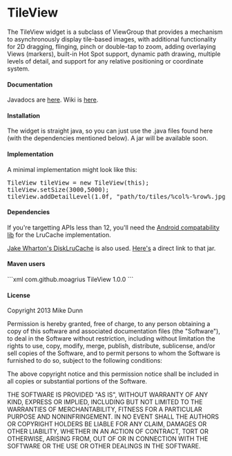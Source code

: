 <h1>TileView</h1>
<p>The TileView widget is a subclass of ViewGroup that provides a mechanism to asynchronously display tile-based images,
with additional functionality for 2D dragging, flinging, pinch or double-tap to zoom, adding overlaying Views (markers),
built-in Hot Spot support, dynamic path drawing, multiple levels of detail, and support for any relative positioning or 
coordinate system.</p>

<h4>Documentation</h4>
<p>Javadocs are <a href="http://moagrius.github.io/TileView/index.html?com/qozix/tileview/TileView.html" target="_blank">here</a>.
Wiki is <a href="https://github.com/moagrius/TileView/wiki">here</a>.</p>

<h4>Installation</h4>
<p>
  The widget is straight java, so you can just use the .java files found here (with the dependencies mentioned below).
  A jar will be available soon.
</p>

<h4>Implementation</h4>
<p>A minimal implementation might look like this:</p>
<pre>TileView tileView = new TileView(this);
tileView.setSize(3000,5000);
tileView.addDetailLevel(1.0f, "path/to/tiles/%col%-%row%.jpg");</pre>

<h4>Dependencies</h4>
<p>
  If you're targetting APIs less than 12, you'll need the 
  <a target="_blank" href="http://developer.android.com/tools/extras/support-library.html">Android compatability lib</a>
  for the LruCache implementation.
</p>
<p>
  <a target="_blank" href="https://github.com/JakeWharton/DiskLruCache">Jake Wharton's DiskLruCache</a> is also used.
  <a target="_blank" href="https://oss.sonatype.org/content/repositories/releases/com/jakewharton/disklrucache/1.3.1/disklrucache-1.3.1.jar">Here's</a> a direct link to that jar.
</p>

<h4>Maven users</h4>
```xml
<dependency>
	<groupId>com.github.moagrius</groupId>
	<artifactId>TileView</artifactId>
	<version>1.0.0</version>
</dependency>
```

<h4>License</h4>
<p>Copyright 2013 Mike Dunn</p>

<p>Permission is hereby granted, free of charge, to any person obtaining a copy
of this software and associated documentation files (the "Software"), to deal
in the Software without restriction, including without limitation the rights
to use, copy, modify, merge, publish, distribute, sublicense, and/or sell
copies of the Software, and to permit persons to whom the Software is
furnished to do so, subject to the following conditions:</p>

<p>The above copyright notice and this permission notice shall be included in
all copies or substantial portions of the Software.</p>

<p>THE SOFTWARE IS PROVIDED "AS IS", WITHOUT WARRANTY OF ANY KIND, EXPRESS OR
IMPLIED, INCLUDING BUT NOT LIMITED TO THE WARRANTIES OF MERCHANTABILITY,
FITNESS FOR A PARTICULAR PURPOSE AND NONINFRINGEMENT. IN NO EVENT SHALL THE
AUTHORS OR COPYRIGHT HOLDERS BE LIABLE FOR ANY CLAIM, DAMAGES OR OTHER
LIABILITY, WHETHER IN AN ACTION OF CONTRACT, TORT OR OTHERWISE, ARISING FROM,
OUT OF OR IN CONNECTION WITH THE SOFTWARE OR THE USE OR OTHER DEALINGS IN
THE SOFTWARE.</p>
